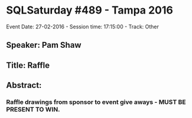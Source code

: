 # SQLSaturday #489 - Tampa 2016
Event Date: 27-02-2016 - Session time: 17:15:00 - Track: Other
## Speaker: Pam Shaw
## Title: Raffle
## Abstract:
### Raffle drawings from sponsor to event give aways - MUST BE PRESENT TO WIN.
